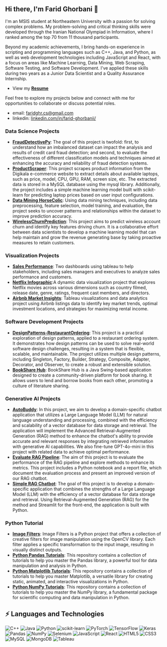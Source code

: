 ## Hi there, I'm Farid Ghorbani 👋

I'm an MSIS student at Northeastern University with a passion for solving complex problems. My problem-solving and critical thinking skills were developed through the Iranian National Olympiad in Information, where I ranked among the top 70 from 11 thousand participants. 

Beyond my academic achievements, I bring hands-on experience in scripting and programming languages such as C++, Java, and Python, as well as web development technologies including JavaScript and React, with a focus on areas like Machine Learning, Data Mining, Web Scraping, Software Testing, and Software Development. I've applied these skills during two years as a Junior Data Scientist and a Quality Assurance Internship.

- View my **[Resume](https://faridghr.github.io/portfolio/)**

Feel free to explore my projects below and connect with me for opportunities to collaborate or discuss potential roles.
- email: faridghr.cs@gmail.com
- linkedin: [linkedin.com/in/farid-ghorbanii/](https://www.linkedin.com/in/farid-ghorbanii/)

### Data Science Projects
- **[FraudDetectivePy](https://github.com/Faridghr/FraudDetectivePy)**: The goal of this project is twofold: first, to understand how an imbalanced dataset can impact the analysis and results of credit card fraud detection; and second, to evaluate the effectiveness of different classification models and techniques aimed at enhancing the accuracy and reliability of fraud detection systems.
- **[ProductScraper](https://github.com/Faridghr/ProductScraper)**: This project scrapes product information from the Digikala e-commerce website to extract details about available laptops, such as price, model, CPU, GPU, RAM, screen size, etc. The extracted data is stored in a MySQL database using the mysql library. Additionally, the project includes a simple machine learning model built with scikit-learn for predicting laptop prices based on user input configurations.
- **[Data Mining  HorseColic](https://github.com/Faridghr/horse-survival-data-mining)**: Using data mining techniques, including data preprocessing, feature selection, model training, and evaluation, the project seeks to uncover patterns and relationships within the dataset to improve prediction accuracy.
- **[WirelessChurnPrediction](https://github.com/Faridghr/WirelessChurnPrediction)**: This project aims to predict wireless account churn and identify key features driving churn. It is a collaborative effort between data scientists to develop a machine learning model that can help maintain and grow the revenue generating base by taking proactive measures to retain customers.

### Visualization Projects
- **[Sales Performance](https://github.com/Faridghr/Sales-Performance)**: Two dashboards using tableau to help stakeholders, including sales managers and executives to analyze sales performance and customers.
- **[Netflix Infographic](https://github.com/Faridghr/Netflix-Infographic)**:A dynamic data visualization project that explores Netflix movies across various dimensions such as country filmed, release date, genre, ratings, frequent cast members, and directors.
- **[Airbnb Market Insights](https://github.com/Faridghr/Airbnb-Market-Insights)**: Tableau visualizations and data analytics project using Airbnb listings data to identify key market trends, optimal investment locations, and strategies for maximizing rental income.

### Software Development Projects
- **[DesignPatterns-RestaurantOrdering](https://github.com/Faridghr/DesignPatterns-RestaurantOrdering)**: This project is a practical exploration of design patterns, applied to a restaurant ordering system. It demonstrates how design patterns can be used to solve real-world software design challenges, resulting in a system that is flexible, scalable, and maintainable. The project utilizes multiple design patterns, including Singleton, Factory, Builder, Strategy, Composite, Adapter, Decorator, and Observer, to create a robust and extensible solution.
- **[BookShare Hub](https://github.com/Faridghr/BookShare-Hub)**: BookShare Hub is a Java Swing-based application designed to create a community-driven platform for book sharing. It allows users to lend and borrow books from each other, promoting a culture of literature sharing.

### Generative AI Projects
- **[AutoBuddy](https://github.com/Faridghr/AutoBuddy-Car-Shopping-Chatbot)**: In this project, we aim to develop a domain-specific chatbot application that utilizes a Large Language Model (LLM) for natural language understanding and processing, combined with the efficiency and scalability of a vector database for data storage and retrieval. The application will implement the Advanced Retrieval-Augmented Generation (RAG) method to enhance the chatbot's ability to provide accurate and relevant responses by integrating retrieved information with generative AI capabilities. We also fine-tune GPT-4o-mini in this project with related data to achieve optimal performance. 
- **[Evaluate RAG Pipeline](https://github.com/Faridghr/Evaluate-RAG-Pipeline)**: The aim of this project is to evaluate the performance of the RAG pipeline and explore methods to enhance its metrics. This project includes a Python notebook and a report file, which document the evaluation process and present an improved version of our RAG chatbot.
- **[Simple RAG Chatbot](https://github.com/Faridghr/Simple-RAG-Chatbot)**: The goal of this project is to develop a domain-specific application that combines the strengths of a Large Language Model (LLM) with the efficiency of a vector database for data storage and retrieval. Using Retrieval-Augmented Generation (RAG) for the method and Streamlit for the front-end, the application is built with Python.
    
### Python Tutorial
- **[Image Filters](https://github.com/Faridghr/Image-Filters)**: Image Filters is a Python project that offers a collection of creative filters for image manipulation using the OpenCV library. Each filter applies a specific transformation to the input image, resulting in visually distinct outputs.
- **[Python Pandas Tutorials](https://github.com/Faridghr/Python-Pandas-Tutorial)**: This repository contains a collection of tutorials to help you master the Pandas library, a powerful tool for data manipulation and analysis in Python.
- **[Python Matplotlib Tutorials](https://github.com/Faridghr/Python-Matplotlib-Tutorial)**: This repository contains a collection of tutorials to help you master Matplotlib, a versatile library for creating static, animated, and interactive visualizations in Python.
- **[Python NumPy Tutorials](https://github.com/Faridghr/Python-Numpy-Tutorial)**: This repository contains a collection of tutorials to help you master the NumPy library, a fundamental package for scientific computing and data manipulation in Python.


## ⚡ Languages and Technologies
![C++](https://img.shields.io/badge/c++-%2300599C.svg?logo=c%2B%2B&logoColor=white)
![Java](https://img.shields.io/badge/Java-ED8B00?logo=java&logoColor=white)
![Python](https://img.shields.io/badge/Python-3776AB?logo=python&logoColor=white)
![scikit-learn](https://img.shields.io/badge/scikit--learn-%23F7931E.svg?logo=scikit-learn&logoColor=white)
![PyTorch](https://img.shields.io/badge/PyTorch-%23EE4C2C.svg?logo=PyTorch&logoColor=white)
![TensorFlow](https://img.shields.io/badge/TensorFlow-%23FF6F00.svg?logo=TensorFlow&logoColor=white)
![Keras](https://img.shields.io/badge/Keras-%23D00000.svg?logo=Keras&logoColor=white)
![Pandas](https://img.shields.io/badge/pandas-%23150458.svg?logo=pandas&logoColor=white)
![NumPy](https://img.shields.io/badge/numpy-%23013243.svg?logo=numpy&logoColor=white)
![Selenium](https://img.shields.io/badge/-selenium-%43B02A?logo=selenium&logoColor=white)
![JavaScript](https://img.shields.io/badge/JavaScript-F7DF1E?logo=javascript&logoColor=black)
![React](https://img.shields.io/badge/React-20232A?logo=react&logoColor=61DAFB)
![HTML5](https://img.shields.io/badge/HTML5-E34F26?logo=html5&logoColor=white)
![CSS3](https://img.shields.io/badge/CSS3-1572B6?logo=css3&logoColor=white)
![MySQL](https://img.shields.io/badge/mysql-4479A1.svg?logo=mysql&logoColor=white)
![MongoDB](https://img.shields.io/badge/MongoDB-%234ea94b.svg?logo=mongodb&logoColor=white)
![Tableau](https://img.shields.io/badge/Tableau-E97627?logo=Tableau&logoColor=white)


